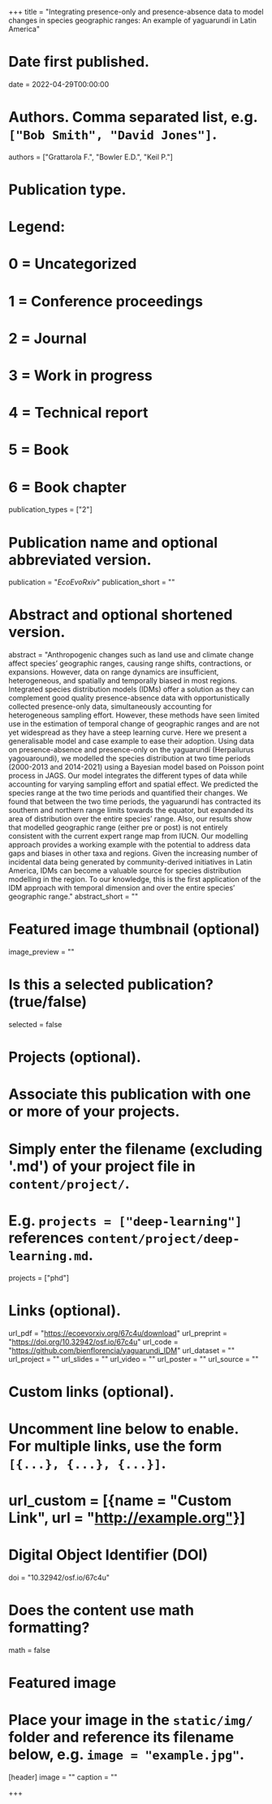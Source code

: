 +++
title = "Integrating presence-only and presence-absence data to model changes in species geographic ranges: An example of yaguarundí in Latin America"

# Date first published.
date = 2022-04-29T00:00:00

# Authors. Comma separated list, e.g. `["Bob Smith", "David Jones"]`.
authors = ["Grattarola F.", "Bowler E.D.", "Keil P."]

# Publication type.
# Legend:
# 0 = Uncategorized
# 1 = Conference proceedings
# 2 = Journal
# 3 = Work in progress
# 4 = Technical report
# 5 = Book
# 6 = Book chapter
publication_types = ["2"]

# Publication name and optional abbreviated version.
publication = "*EcoEvoRxiv*"
publication_short = ""

# Abstract and optional shortened version.
abstract = "Anthropogenic changes such as land use and climate change affect species’ geographic ranges, causing range shifts, contractions, or expansions. However, data on range dynamics are insufficient, heterogeneous, and spatially and temporally biased in most regions. Integrated species distribution models (IDMs) offer a solution as they can complement good quality presence-absence data with opportunistically collected presence-only data, simultaneously accounting for heterogeneous sampling effort. However, these methods have seen limited use in the estimation of temporal change of geographic ranges and are not yet widespread as they have a steep learning curve. Here we present a generalisable model and case example to ease their adoption. Using data on presence-absence and presence-only on the yaguarundí (Herpailurus yagouaroundi), we modelled the species distribution at two time periods (2000-2013 and 2014-2021) using a Bayesian model based on Poisson point process in JAGS. Our model integrates the different types of data while accounting for varying sampling effort and spatial effect. We predicted the species range at the two time periods and quantified their changes. We found that between the two time periods, the yaguarundí has contracted its southern and northern range limits towards the equator, but expanded its area of distribution over the entire species’ range. Also, our results show that modelled geographic range (either pre or post) is not entirely consistent with the current expert range map from IUCN. Our modelling approach provides a working example with the potential to address data gaps and biases in other taxa and regions. Given the increasing number of incidental data being generated by community-derived initiatives in Latin America, IDMs can become a valuable source for species distribution modelling in the region. To our knowledge, this is the first application of the IDM approach with temporal dimension and over the entire species’ geographic range."
abstract_short = ""

# Featured image thumbnail (optional)
image_preview = ""

# Is this a selected publication? (true/false)
selected = false

# Projects (optional).
#   Associate this publication with one or more of your projects.
#   Simply enter the filename (excluding '.md') of your project file in `content/project/`.
#   E.g. `projects = ["deep-learning"]` references `content/project/deep-learning.md`.
projects = ["phd"]

# Links (optional).
url_pdf = "https://ecoevorxiv.org/67c4u/download"
url_preprint = "https://doi.org/10.32942/osf.io/67c4u"
url_code = "https://github.com/bienflorencia/yaguarundi_IDM"
url_dataset = ""
url_project = ""
url_slides = ""
url_video = ""
url_poster = ""
url_source = ""

# Custom links (optional).
#   Uncomment line below to enable. For multiple links, use the form `[{...}, {...}, {...}]`.
# url_custom = [{name = "Custom Link", url = "http://example.org"}]

# Digital Object Identifier (DOI)
doi = "10.32942/osf.io/67c4u"

# Does the content use math formatting?
math = false

# Featured image
# Place your image in the `static/img/` folder and reference its filename below, e.g. `image = "example.jpg"`.
[header]
image = ""
caption = ""

+++
